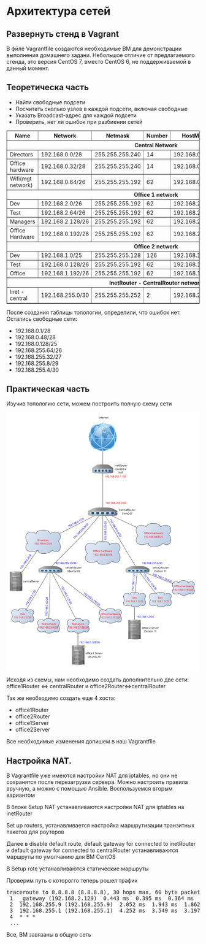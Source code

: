 <h1>Архитектура сетей</h1>

<h2>Развернуть стенд в Vagrant</h2>
<p> В фйле Vagrantfile создаются необходимые ВМ для демонстрации выполнения домашнего задани. Небольшое отличие от предлагаемого стенда, это версия CentOS 7, вместо CentOS 6, не поддерживаемой в данный момент.</p>

<h2>Теоретическа часть</h2>

<ul>
<li>Найти свободные подсети</li>
<li>Посчитать сколько узлов в каждой подсети, включая свободные</li>
<li>Указать Broadcast-адрес для каждой подсети</li>
<li>Проверить, нет ли ошибок при разбиении сетей</li>
</ul>

<table border='1'>
    <tr>
        <th>Name</th>
        <th>Network</th>
        <th>Netmask</th>
        <th>Number</th>
        <th>HostMin</th>
        <th>HostMax</th>
        <th>Broadcast</th>
    </tr>
    <tr>
        <th align="center" colspan="7" >Central Network</th>
    </tr>
    <tr>
        <td>Directors</td>
        <td>192.168.0.0/28</td>
        <td>255.255.255.240</td>
        <td>14</td>
        <td>192.168.0.1</td>
        <td>192.168.0.14</td>
        <td>192.168.0.15</td>
    </tr>
    <tr>
        <td>Office hardware</td>
        <td>192.168.0.32/28</td>
        <td>255.255.255.240</td>
        <td>14</td>
        <td>192.168.0.33</td>
        <td>192.168.0.46</td>
        <td>192.168.0.47</td>
    </tr>
    <tr>
        <td>Wifi(mgt network)</td>
        <td>192.168.0.64/26</td>
        <td>255.255.255.192</td>
        <td>62</td>
        <td>192.168.0.65</td>
        <td>192.168.0.126</td>
        <td>192.168.0.127</td>
    </tr>
    <tr>
        <th align="center" colspan="7" >Office 1 network</th>
    </tr>
    <tr>
        <td>Dev</td>
        <td>192.168.2.0/26</td>
        <td>255.255.255.192</td>
        <td>62</td>
        <td>192.168.2.1</td>
        <td>192.168.2.62</td>
        <td>192.168.2.63</td>
    </tr>
    <tr>
        <td>Test</td>
        <td>192.168.2.64/26</td>
        <td>255.255.255.192</td>
        <td>62</td>
        <td>192.168.2.65</td>
        <td>192.168.2.126</td>
        <td>192.168.2.127</td>
    </tr>
    <tr>
        <td>Managers</td>
        <td>192.168.2.128/26</td>
        <td>255.255.255.192</td>
        <td>62</td>
        <td>192.168.2.129</td>
        <td>192.168.2.190</td>
        <td>192.168.2.191</td>
    </tr>
    <tr>
        <td>Office Hardware</td>
        <td>192.168.0.192/26</td>
        <td>255.255.255.192</td>
        <td>62</td>
        <td>192.168.2.193</td>
        <td>192.168.2.254</td>
        <td>192.168.2.255</td>
    </tr>
    <tr>
        <th align="center" colspan="7" >Office 2 network</th>
    </tr>
    <tr>
        <td>Dev</td>
        <td>192.168.1.0/25</td>
        <td>255.255.255.128</td>
        <td>126</td>
        <td>192.168.1.1</td>
        <td>192.168.1.126</td>
        <td>192.168.1.127</td>
    </tr>
    <tr>
        <td>Test</td>
        <td>192.168.0.128/26</td>
        <td>255.255.255.192</td>
        <td>62</td>
        <td>192.168.1.129</td>
        <td>192.168.1.190</td>
        <td>192.168.1.191</td>
    </tr>
    <tr>
        <td>Office</td>
        <td>192.168.1.192/26</td>
        <td>255.255.255.192</td>
        <td>62</td>
        <td>192.168.1.193</td>
        <td>192.168.1.254</td>
        <td>192.168.1.255</td>
    </tr>
    <tr>
        <th align="center" colspan="7">InetRouter - CentralRouter network</th>
    </tr>
    <tr>
        <td>Inet - central</td>
        <td>192.168.255.0/30</td>
        <td>255.255.255.252</td>
        <td>2</td>
        <td>192.168.255.1</td>
        <td>192.168.255.2</td>
        <td>192.168.255.3</td>
    </tr>
</table>

<p>После создания таблицы топологии, определили, что ошибок нет. Остались свободные сети:<p>
<ul>
<li>192.168.0.1/28</li>
<li>192.168.0.48/28</li>
<li>192.168.0.128/25</li>
<li>192.168.255.64/26</li>
<li>192.168.255.32/27</li>
<li>192.168.255.8/29</li>
<li>192.168.255.4/30</li>
</ul>

<h2>Практическая часть</h2>
<p>Изучив топологию сети, можем построить полную схему сети</p>
<img src='Image/scheme.png'></img>
<p>Исходя из схемы, нам необходимо создать дополнительно две сети: office1Router <=> centralRouter и office2Router<=>centralRouter</p>
<p>Так же необходимо создать еще 4 хоста:</p>
<ul>
<li>office1Router</li>
<li>office2Router</li>
<li>office1Server</li>
<li>office2Server</li>
</ul>
<p>Все необходимые изменения допишем в наш Vagrantfile</p>

<h2>Настройка NAT.</h2>

<p>В Vagrantfile уже имеются настройки NAT для iptables, но они не сохранятся после перезагрузки сервера. Можно настроить правила вручную, а можно с помощью Ansible. Воспользуемся вторым вариантом </p>
<p>В блоке Setup NAT устанавливаются настройки NAT для iptables на inetRouter</p>
<p>Set up routers, устанавливается настройка маршрутизации транзитных пакетов для роутеров</p>
<p>Далее в disable default route, default gateway for connected to inetRouter и default gateway for connected to centralRouter устанавливаются маршруты по умолчанию для ВМ СentOS </p>
<p>В Setup rote устанавливаются статические маршруты</p>

<p>Проверим путь с которогго теперь рошел трафик</p>
<pre>traceroute to 8.8.8.8 (8.8.8.8), 30 hops max, 60 byte packets
 1  _gateway (192.168.2.129)  0.443 ms  0.395 ms  0.364 ms
 2  192.168.255.9 (192.168.255.9)  2.052 ms  1.943 ms  1.862 ms
 3  192.168.255.1 (192.168.255.1)  4.252 ms  3.549 ms  3.197 ms
 4  * * *
 ...
</pre>

<p>Все, ВМ завязаны в общую сеть</p>